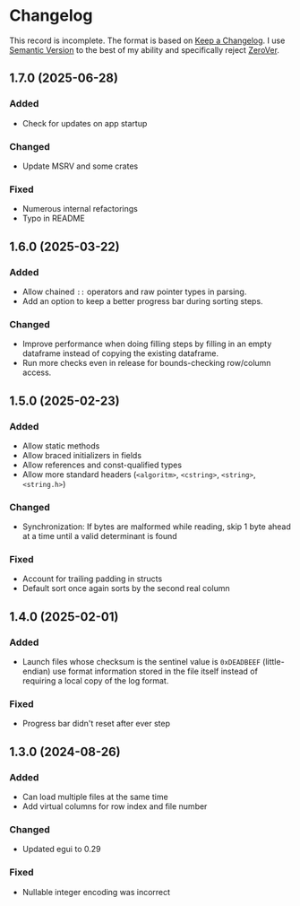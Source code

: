# Changelog

This record is incomplete. The format is based on [Keep a Changelog](https://keepachangelog.com/en/1.10/). I use [Semantic Version](https://semver.rg/spec/v2.0.0.html) to the best of my ability and specifically reject [ZeroVer](https://0ver.org/).

## 1.7.0 (2025-06-28)

### Added 
- Check for updates on app startup

### Changed
- Update MSRV and some crates

### Fixed
- Numerous internal refactorings
- Typo in README

## 1.6.0 (2025-03-22)

### Added
- Allow chained `::` operators and raw pointer types in parsing.
- Add an option to keep a better progress bar during sorting steps.

### Changed
- Improve performance when doing filling steps by filling in an empty dataframe instead of copying the existing dataframe.
- Run more checks even in release for bounds-checking row/column access.

## 1.5.0 (2025-02-23)

### Added
- Allow static methods
- Allow braced initializers in fields
- Allow references and const-qualified types
- Allow more standard headers (`<algoritm>`, `<cstring>`, `<string>`, `<string.h>`)

### Changed
- Synchronization: If bytes are malformed while reading, skip 1 byte ahead at a time until a valid determinant is found

### Fixed
- Account for trailing padding in structs
- Default sort once again sorts by the second real column

## 1.4.0 (2025-02-01)

### Added
- Launch files whose checksum is the sentinel value is `0xDEADBEEF` (little-endian) use format information stored in the file
itself instead of requiring a local copy of the log format.

### Fixed
- Progress bar didn't reset after ever step

## 1.3.0 (2024-08-26)

### Added
- Can load multiple files at the same time
- Add virtual columns for row index and file number

### Changed
- Updated egui to 0.29

### Fixed
- Nullable integer encoding was incorrect 